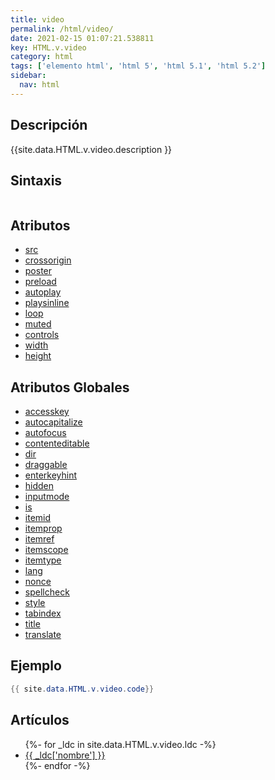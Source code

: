 ```yaml
---
title: video
permalink: /html/video/
date: 2021-02-15 01:07:21.538811
key: HTML.v.video
category: html
tags: ['elemento html', 'html 5', 'html 5.1', 'html 5.2']
sidebar: 
  nav: html
---
```


## Descripción
{{site.data.HTML.v.video.description }}

## Sintaxis
~~~html
~~~

## Atributos
* [src](/html/video/src/)
* [crossorigin](/html/video/crossorigin/)
* [poster](/html/video/poster/)
* [preload](/html/video/preload/)
* [autoplay](/html/video/autoplay/)
* [playsinline](/html/video/playsinline/)
* [loop](/html/video/loop/)
* [muted](/html/video/muted/)
* [controls](/html/video/controls/)
* [width](/html/video/width/)
* [height](/html/video/height/)

## Atributos Globales
* [accesskey](/html/accesskey/)
* [autocapitalize](/html/autocapitalize/)
* [autofocus](/html/autofocus/)
* [contenteditable](/html/contenteditable/)
* [dir](/html/dir/)
* [draggable](/html/draggable/)
* [enterkeyhint](/html/enterkeyhint/)
* [hidden](/html/hidden/)
* [inputmode](/html/inputmode/)
* [is](/html/is/)
* [itemid](/html/itemid/)
* [itemprop](/html/itemprop/)
* [itemref](/html/itemref/)
* [itemscope](/html/itemscope/)
* [itemtype](/html/itemtype/)
* [lang](/html/lang/)
* [nonce](/html/nonce/)
* [spellcheck](/html/spellcheck/)
* [style](/html/style/)
* [tabindex](/html/tabindex/)
* [title](/html/title/)
* [translate](/html/translate/)

## Ejemplo
~~~java
{{ site.data.HTML.v.video.code}}
~~~

## Artículos
<ul>
{%- for _ldc in site.data.HTML.v.video.ldc -%}
   <li>
       <a href="{{_ldc['url'] }}">{{ _ldc['nombre'] }}</a>
   </li>
{%- endfor -%}
</ul>

